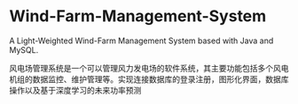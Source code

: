 # Wind-Farm-Management-System
A Light-Weighted Wind-Farm Management System based with Java and MySQL.

风电场管理系统是一个可以管理风力发电场的软件系统，其主要功能包括多个风电机组的数据监控、维护管理等。实现连接数据库的登录注册，图形化界面，数据库操作以及基于深度学习的未来功率预测

